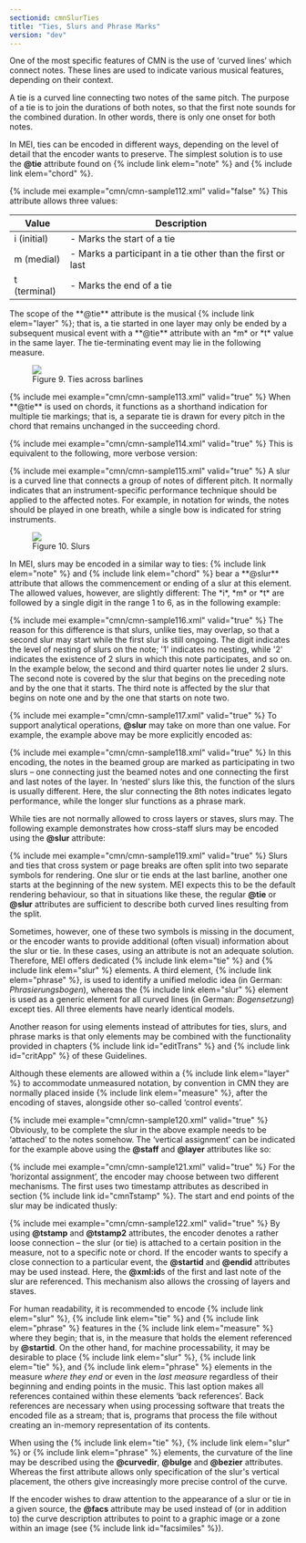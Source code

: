 ```yaml
---
sectionid: cmnSlurTies
title: "Ties, Slurs and Phrase Marks"
version: "dev"
---
```


One of the most specific features of CMN is the use of ‘curved lines’
which connect notes. These lines are used to indicate various musical features, depending
on
their context.

A tie is a curved line connecting <span class="hi">two</span> notes of the <span class="hi">same pitch</span>. The purpose of a tie is to join the durations of both notes,
so that the first note sounds for the combined duration. In other words, there is
only one
onset for both notes.

In MEI, ties can be encoded in different ways, depending on the level of detail that
the
encoder wants to preserve. The simplest solution is to use the **@tie** attribute
found on {% include link elem="note" %} and {% include link elem="chord" %}.

{% include mei example="cmn/cmn-sample112.xml" valid="false" %}
This attribute allows three values:


<table class="table table-striped">
   <thead>
      <tr>
         <th>Value</th>
         <th>Description</th>
      </tr>
   </thead>
   <tbody>
      <tr>
         <td>i (initial)</td>
         <td> - Marks the start of a tie</td>
      </tr>
      <tr>
         <td>m (medial)</td>
         <td> - Marks a participant in a tie other than the first or last</td>
      </tr>
      <tr>
         <td>t (terminal)</td>
         <td> - Marks the end of a tie</td>
      </tr>
   </tbody>
</table>The scope of the **@tie** attribute is the musical {% include link elem="layer" %}; that
is, a tie started in one layer may only be ended by a subsequent musical event with
a
**@tie** attribute with an *m* or *t* value in the same layer.
The tie-terminating event may lie in the following measure.


<figure class="figure"><img src="{{ site.baseurl }}/Images/modules/cmn/finger-300.png" class="img-responsive"><figcaption class="figure-caption">Figure 9. Ties across barlines</figcaption>
</figure>{% include mei example="cmn/cmn-sample113.xml" valid="true" %}
When **@tie** is used on chords, it functions as a shorthand indication for multiple
tie markings; that is, a separate tie is drawn for every pitch in the chord that remains
unchanged in the succeeding chord.

{% include mei example="cmn/cmn-sample114.xml" valid="true" %}
This is equivalent to the following, more verbose version:

{% include mei example="cmn/cmn-sample115.xml" valid="true" %}
A slur is a curved line that connects a group of notes of different pitch. It
normally indicates that an instrument-specific performance technique should be applied
to
the affected notes. For example, in notation for winds, the notes should be played
in one
breath, while a single bow is indicated for string instruments.


<figure class="figure"><img src="{{ site.baseurl }}/Images/ExampleImages/slur-300-20100514.png" class="img-responsive"><figcaption class="figure-caption">Figure 10. Slurs</figcaption>
</figure>In MEI, slurs may be encoded in a similar way to ties: {% include link elem="note" %} and {% include link elem="chord" %} bear a **@slur** attribute that allows the commencement or
ending of a slur at this element. The allowed values, however, are slightly different:
The
*i*, *m* or *t* are followed by a single digit in the
range 1 to 6, as in the following example:

{% include mei example="cmn/cmn-sample116.xml" valid="true" %}
The reason for this difference is that slurs, unlike ties, may overlap, so that a
second
slur may start while the first slur is still ongoing. The digit indicates the level
of
nesting of slurs on the note; '1' indicates no nesting, while '2' indicates the existence
of
2 slurs in which this note participates, and so on. In the example below, the second
and
third quarter notes lie under 2 slurs. The second note is covered by the slur that
begins on
the preceding note and by the one that it starts. The third note is affected by the
slur
that begins on note one and by the one that starts on note two.

{% include mei example="cmn/cmn-sample117.xml" valid="true" %}
To support analytical operations, **@slur** may take on more than one value. For
example, the example above may be more explicitly encoded as:

{% include mei example="cmn/cmn-sample118.xml" valid="true" %}
In this encoding, the notes in the beamed group are marked as participating in two
slurs –
one connecting just the beamed notes and one connecting the first and last notes of
the
layer. In ‘nested’ slurs like this, the function of the slurs is usually
different. Here, the slur connecting the 8th notes indicates legato
performance, while the longer slur functions as a phrase mark.

While ties are not normally allowed to cross layers or staves, slurs may. The following
example demonstrates how cross-staff slurs may be encoded using the **@slur**
attribute:

{% include mei example="cmn/cmn-sample119.xml" valid="true" %}
Slurs and ties that cross system or page breaks are often split into two separate
symbols
for rendering. One slur or tie ends at the last barline, another one starts at the
beginning
of the new system. MEI expects this to be the default rendering behaviour, so that
in
situations like these, the regular **@tie** or **@slur** attributes are
sufficient to describe both curved lines resulting from the split.

Sometimes, however, one of these two symbols is missing in the document, or the encoder
wants to provide additional (often visual) information about the slur or tie. In these
cases, using an attribute is not an adequate solution. Therefore, MEI offers dedicated
{% include link elem="tie" %} and {% include link elem="slur" %} elements. A third element, {% include link elem="phrase" %}, is used to identify a unified melodic idea (in German:
*Phrasierungsbogen*), whereas the {% include link elem="slur" %} element is
used as a generic element for all curved lines (in German: *Bogensetzung*)
except ties. All three elements have nearly identical models.

Another reason for using elements instead of attributes for ties, slurs, and phrase
marks
is that only elements may be combined with the functionality provided in chapters
{% include link id="editTrans" %} and {% include link id="critApp" %} of these Guidelines.

Although these elements are allowed within a {% include link elem="layer" %} to accommodate
unmeasured notation, by convention in CMN they are normally placed inside {% include link elem="measure" %}, after the encoding of staves, alongside other so-called ‘control
events’.

{% include mei example="cmn/cmn-sample120.xml" valid="true" %}
Obviously, to be complete the slur in the above example needs to be
‘attached’ to the notes somehow. The ‘vertical
assignment’ can be indicated for the example above using the **@staff**
and **@layer** attributes like so:

{% include mei example="cmn/cmn-sample121.xml" valid="true" %}
For the ‘horizontal assignment’, the encoder may choose between two
different mechanisms. The first uses two timestamp attributes as described in section
{% include link id="cmnTstamp" %}. The start and end points of the slur may be indicated thusly:

{% include mei example="cmn/cmn-sample122.xml" valid="true" %}
By using **@tstamp** and **@tstamp2** attributes, the encoder denotes a rather
loose connection – the slur (or tie) is attached to a certain position in the measure,
not
to a specific note or chord. If the encoder wants to specify a close connection to
a
particular event, the **@startid** and **@endid** attributes may be used
instead. Here, the **@xml:id**s of the first and last note of the slur are referenced.
This mechanism also allows the crossing of layers and staves.


For human readability, it is recommended to encode {% include link elem="slur" %}, {% include link elem="tie" %} and {% include link elem="phrase" %} features in the {% include link elem="measure" %} where they begin; that is, in the measure that holds the element referenced
by **@startid**. On the other hand, for machine processability, it may be desirable to
place {% include link elem="slur" %}, {% include link elem="tie" %}, and {% include link elem="phrase" %} elements in the measure *where they end* or even in the *last
measure* regardless of their beginning and ending points in the music. This last
option makes all references contained within these elements ‘back
references’. Back references are necessary when using processing software that
treats the encoded file as a stream; that is, programs that process the file without
creating an in-memory representation of its contents.

When using the {% include link elem="tie" %}, {% include link elem="slur" %} or {% include link elem="phrase" %} elements, the curvature of the line may be described using the
**@curvedir**, **@bulge** and **@bezier** attributes. Whereas the first
attribute allows only specification of the slur's vertical placement, the others give
increasingly more precise control of the curve.

If the encoder wishes to draw attention to the appearance of a slur or tie in a given
source, the **@facs** attribute may be used instead of (or in addition to) the curve
description attributes to point to a graphic image or a zone within an image (see
{% include link id="facsimiles" %}).

